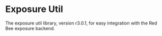 # Exposure Util

The exposure util library, version r3.0.1, for easy integration with the Red Bee exposure backend.